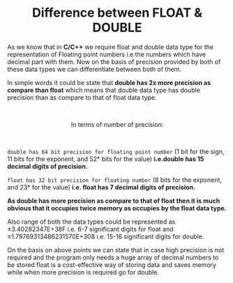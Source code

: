 <div align="center">

# Difference between FLOAT & DOUBLE

</div>

As we know that in **C/C++** we require float and double data type for the representation of Floating point numbers i.e the numbers which have decimal part with them.
Now on the basis of precision provided by both of these data types we can differentiate between both of them.

In simple words it could be state that **double has 2x more precision as compare than float** which means that double data type has double precision than as compare to that of float data type.

</br>

<div align="center">

In terms of number of precision:

</div>
</br>

`double has 64 bit precision for floating point number` (1 bit for the sign, 11 bits for the exponent, and 52\* bits for the value)
**i.e.double has 15 decimal digits of precision.**

`float has 32 bit precision for floating number` (8 bits for the exponent, and 23\* for the value)
**i.e. float has 7 decimal digits of precision.**

**As double has more precision as compare to that of float then it is much obvious that it occupies twice memory as occupies by the float data type.**

Also range of both the data types could be represented as ±3.40282347E+38F i.e. 6-7 significant digits for float and ±1.79769313486231570E+308 i.e. 15-16 significant digits for double.

On the basis on above points we can state that in case high precision is not required and the program only needs a huge array of decimal numbers to be stored float is a cost-effective way of storing data and saves memory while when more precision is required go for double.
